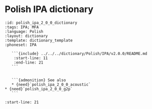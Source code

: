
# Polish IPA dictionary

``````{dictionary} Polish IPA dictionary
:id: polish_ipa_2_0_0_dictionary
:tags: IPA; MFA
:language: Polish
:layout: dictionary
:template: dictionary_template
:phoneset: IPA

   ```{include} ../../../dictionary/Polish/IPA/v2.0.0/README.md
    :start-line: 11
    :end-line: 21
   ```


   ```{admonition} See also
   * {need}`polish_ipa_2_0_0_acoustic`
* {need}`polish_ipa_2_0_0_g2p`
   ```

``````

```{include} ../../../dictionary/Polish/IPA/v2.0.0/README.md
:start-line: 21
```
